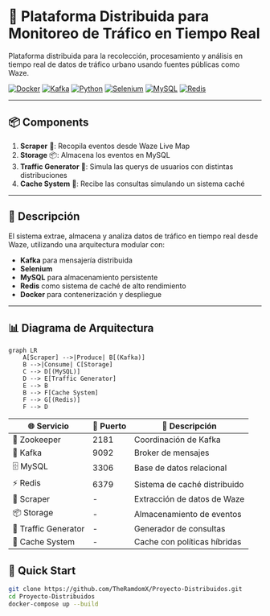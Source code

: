 # 🚦 Plataforma Distribuida para Monitoreo de Tráfico en Tiempo Real

Plataforma distribuida para la recolección, procesamiento y análisis en tiempo real de datos de tráfico urbano usando fuentes públicas como Waze.

[![Docker](https://img.shields.io/badge/Docker-Containers-blue)](https://www.docker.com/)
[![Kafka](https://img.shields.io/badge/Kafka-Streaming-orange)](https://kafka.apache.org/)
[![Python](https://img.shields.io/badge/Python-3.9%2B-green)](https://www.python.org/)
[![Selenium](https://img.shields.io/badge/Selenium-Python-brightgreen)](https://www.selenium.dev/documentation/webdriver/)
[![MySQL](https://img.shields.io/badge/MySQL-Database-lightgrey)](https://www.mysql.com/)
[![Redis](https://img.shields.io/badge/Redis-Cache-red)](https://redis.io/)

---

## 📦 Components

1. **Scraper** 🧠: Recopila eventos desde Waze Live Map  
2. **Storage** 📦: Almacena los eventos en MySQL  
3. **Traffic Generator** 🎯: Simula las querys de usuarios con distintas distribuciones
4. **Cache System** 🧊: Recibe las consultas simulando un sistema caché

---

## 📌 Descripción

El sistema extrae, almacena y analiza datos de tráfico en tiempo real desde Waze, utilizando una arquitectura modular con:

- **Kafka** para mensajería distribuida
- **Selenium** 
- **MySQL** para almacenamiento persistente  
- **Redis** como sistema de caché de alto rendimiento  
- **Docker** para contenerización y despliegue  

---

## 📊 Diagrama de Arquitectura

```mermaid
graph LR
    A[Scraper] -->|Produce| B[(Kafka)]
    B -->|Consume| C[Storage]
    C --> D[(MySQL)]
    D --> E[Traffic Generator]
    E --> B
    B --> F[Cache System]
    F --> G[(Redis)]
    F --> D
```
| 🌐 Servicio          | 🔢 Puerto | 📝 Descripción              |
|---------------------|-----------|------------------------------|
| 🧭 Zookeeper         | 2181      | Coordinación de Kafka        |
| 💬 Kafka             | 9092      | Broker de mensajes           |
| 🗄️ MySQL             | 3306      | Base de datos relacional     |
| ⚡ Redis             | 6379      | Sistema de caché distribuido |
| 🧠 Scraper           | -         | Extracción de datos de Waze  |
| 📦 Storage           | -         | Almacenamiento de eventos    |
| 🎯 Traffic Generator | -         | Generador de consultas       |
| 🧊 Cache System      | -         | Cache con políticas híbridas |


## 🚀 Quick Start

```bash
git clone https://github.com/TheRamdomX/Proyecto-Distribuidos.git
cd Proyecto-Distribuidos
docker-compose up --build
```
